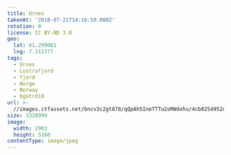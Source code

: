 ```yaml
---
title: Urnes
takenAt: '2018-07-21T14:16:50.000Z'
rotation: 0
license: CC BY-ND 3.0
geo:
  lat: 61.299061
  lng: 7.311777
tags:
  - Urnes
  - Lustrafjord
  - fjord
  - Norge
  - Norway
  - bgotrd18
url: >-
  //images.ctfassets.net/bncv3c2gt878/qQpAh5IneTTTu2oRWdxhu/4cb8254952e698f15a2abb4a7ca56698/urnes_43859335011_o
size: 3328999
image:
  width: 2903
  height: 5160
contentType: image/jpeg
---
```



